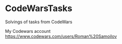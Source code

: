 # CodeWarsTasks

Solvings of tasks from CodeWars

My Codewars account https://www.codewars.com/users/Roman%20Samoilov
